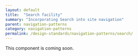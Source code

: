 ```yaml
---
layout: default
title:  "Search facility"
summary: "Incorporating Search into site navigation"
parent: navigation-patterns
category: navigation-patterns
permalink: /design-standards/navigation-patterns/search/
---
```


This component is coming soon.
